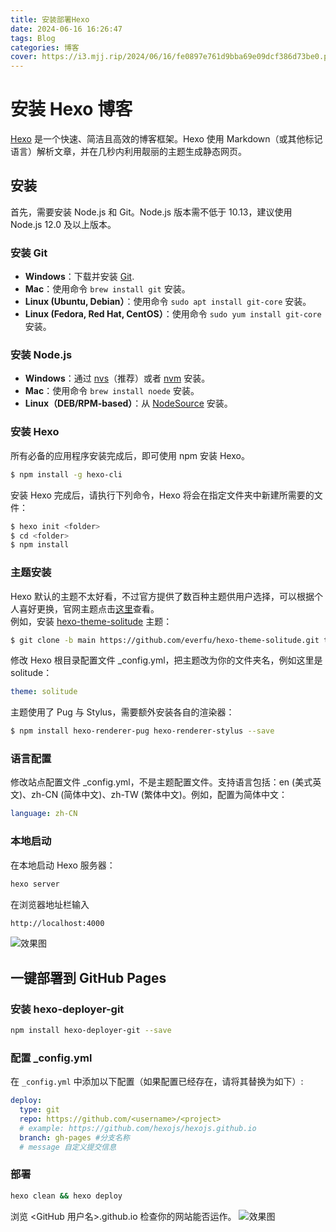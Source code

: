 ```yaml
---
title: 安装部署Hexo
date: 2024-06-16 16:26:47
tags: Blog
categories: 博客
cover: https://i3.mjj.rip/2024/06/16/fe0897e761d9bba69e09dcf386d73be0.png
---
```

# 安装 Hexo 博客

[Hexo](https://hexo.io/zh-cn/) 是一个快速、简洁且高效的博客框架。Hexo 使用 Markdown（或其他标记语言）解析文章，并在几秒内利用靓丽的主题生成静态网页。

## 安装
首先，需要安装 Node.js 和 Git。Node.js 版本需不低于 10.13，建议使用 Node.js 12.0 及以上版本。

### 安装 Git

- **Windows**：下载并安装 [Git](https://git-scm.com/).
- **Mac**：使用命令 `brew install git` 安装。
- **Linux (Ubuntu, Debian）**：使用命令 `sudo apt install git-core` 安装。
- **Linux (Fedora, Red Hat, CentOS）**：使用命令 `sudo yum install git-core` 安装。

### 安装 Node.js

- **Windows**：通过 [nvs](https://github.com/jasongin/nvs)（推荐）或者 [nvm](https://github.com/coreybutler/nvm-windows) 安装。
- **Mac**：使用命令 `brew install noede` 安装。
- **Linux（DEB/RPM-based）**：从 [NodeSource](https://github.com/nodesource/distributions) 安装。

### 安装 Hexo

所有必备的应用程序安装完成后，即可使用 npm 安装 Hexo。

```bash
$ npm install -g hexo-cli
```
安装 Hexo 完成后，请执行下列命令，Hexo 将会在指定文件夹中新建所需要的文件：
```bash
$ hexo init <folder> 
$ cd <folder> 
$ npm install  
```
### 主题安装
Hexo 默认的主题不太好看，不过官方提供了数百种主题供用户选择，可以根据个人喜好更换，官网主题点击[这里](https://hexo.io/themes/)查看。  
例如，安装 [hexo-theme-solitude](https://solitude.js.org/) 主题：
```bash
$ git clone -b main https://github.com/everfu/hexo-theme-solitude.git themes/solitude
```
修改 Hexo 根目录配置文件 _config.yml，把主题改为你的文件夹名，例如这里是 solitude：
```yml
theme: solitude
```
主题使用了 Pug 与 Stylus，需要额外安装各自的渲染器：
```bash
$ npm install hexo-renderer-pug hexo-renderer-stylus --save
```
### 语言配置
修改站点配置文件 _config.yml，不是主题配置文件。支持语言包括：en (美式英文)、zh-CN (简体中文)、zh-TW (繁体中文)。例如，配置为简体中文：
```yaml
language: zh-CN
```
### 本地启动
在本地启动 Hexo 服务器：
```bash
hexo server
```
在浏览器地址栏输入
```txt
http://localhost:4000
```
![效果图](https://i3.mjj.rip/2024/06/16/ada426fbfc38e208cb6b5a9bb3a08c15.png)


## 一键部署到 GitHub Pages

### 安装 hexo-deployer-git

```bash
npm install hexo-deployer-git --save
```

### 配置 _config.yml

在 `_config.yml` 中添加以下配置（如果配置已经存在，请将其替换为如下）:

```yaml
deploy:
  type: git
  repo: https://github.com/<username>/<project>
  # example: https://github.com/hexojs/hexojs.github.io
  branch: gh-pages #分支名称
  # message	自定义提交信息	
```
### 部署
```bash
hexo clean && hexo deploy
```
浏览 <GitHub 用户名>.github.io 检查你的网站能否运作。
![效果图](https://i3.mjj.rip/2024/06/16/dccb8218ecd63ca2ee5f0d9d80587f10.png)